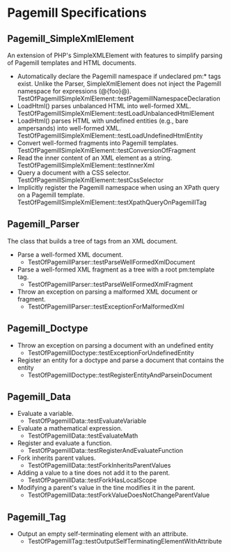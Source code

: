 # Pagemill Specifications

## Pagemill_SimpleXmlElement

An extension of PHP's SimpleXMLElement with features to simplify parsing of Pagemill templates and HTML documents.

* Automatically declare the Pagemill namespace if undeclared pm:* tags exist.
  Unlike the Parser, SimpleXmlElement does not inject the Pagemill namespace for expressions (@{foo}@).
  TestOfPagemillSimpleXmlElement::testPagemillNamespaceDeclaration
* LoadHtml() parses unbalanced HTML into well-formed XML.
  TestOfPagemillSimpleXmlElement::testLoadUnbalancedHtmlElement
* LoadHtml() parses HTML with undefined entities (e.g., bare ampersands) into well-formed XML.
  TestOfPagemillSimpleXmlElement::testLoadUndefinedHtmlEntity
* Convert well-formed fragments into Pagemill templates.
  TestOfPagemillSimpleXmlElement::testConversionOfFragment
* Read the inner content of an XML element as a string.
  TestOfPagemillSimpleXmlElement::testInnerXml
* Query a document with a CSS selector.
  TestOfPagemillSimpleXmlElement::testCssSelector
* Implicitly register the Pagemill namespace when using an XPath query on a Pagemill template.
  TestOfPagemillSimpleXmlElement::testXpathQueryOnPagemillTag

## Pagemill_Parser

The class that builds a tree of tags from an XML document.

* Parse a well-formed XML document.
  * TestOfPagemillParser::testParseWellFormedXmlDocument
* Parse a well-formed XML fragment as a tree with a root pm:template tag.
  * TestOfPagemillParser::testParseWellFormedXmlFragment
* Throw an exception on parsing a malformed XML document or fragment.
  * TestOfPagemillParser::testExceptionForMalformedXml

## Pagemill_Doctype

* Throw an exception on parsing a document with an undefined entity
  * TestOfPagemillDoctype::testExceptionForUndefinedEntity
* Register an entity for a doctype and parse a document that contains the entity
  * TestOfPagemillDoctype::testRegisterEntityAndParseinDocument

## Pagemill_Data

* Evaluate a variable.
  * TestOfPagemillData::testEvaluateVariable
* Evaluate a mathematical expression.
  * TestOfPagemillData::testEvaluateMath
* Register and evaluate a function.
  * TestOfPagemillData::testRegisterAndEvaluateFunction
* Fork inherits parent values.
  * TestOfPagemillData::testForkInheritsParentValues
* Adding a value to a tine does not add it to the parent.
  * TestOfPagemillData::testForkHasLocalScope
* Modifying a parent's value in the tine modifies it in the parent.
  * TestOfPagemillData::testForkValueDoesNotChangeParentValue

## Pagemill_Tag

* Output an empty self-terminating element with an attribute.
  * TestOfPagemillTag::testOutputSelfTerminatingElementWithAttribute
